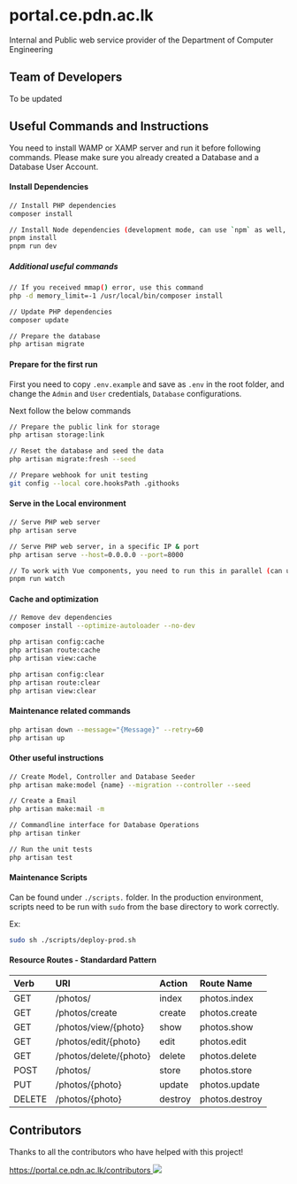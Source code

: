 # portal.ce.pdn.ac.lk

Internal and Public web service provider of the Department of Computer Engineering

## Team of Developers


To be updated

## Useful Commands and Instructions

You need to install WAMP or XAMP server and run it before following commands.
Please make sure you already created a Database and a Database User Account.

#### Install Dependencies

```bash
// Install PHP dependencies
composer install

// Install Node dependencies (development mode, can use `npm` as well, but recommended to use `pnpm` here)
pnpm install
pnpm run dev
```

##### Additional useful commands

```bash
// If you received mmap() error, use this command
php -d memory_limit=-1 /usr/local/bin/composer install

// Update PHP dependencies
composer update

// Prepare the database
php artisan migrate
```

#### Prepare for the first run

First you need to copy `.env.example` and save as `.env` in the root folder, and change the `Admin` and `User` credentials, `Database` configurations.

Next follow the below commands

```bash
// Prepare the public link for storage
php artisan storage:link

// Reset the database and seed the data
php artisan migrate:fresh --seed

// Prepare webhook for unit testing
git config --local core.hooksPath .githooks

```

#### Serve in the Local environment

```bash
// Serve PHP web server
php artisan serve

// Serve PHP web server, in a specific IP & port
php artisan serve --host=0.0.0.0 --port=8000

// To work with Vue components, you need to run this in parallel (can use `npm` as well, but recommended to use `pnpm` here)
pnpm run watch
```

#### Cache and optimization

```bash
// Remove dev dependencies
composer install --optimize-autoloader --no-dev

php artisan config:cache
php artisan route:cache
php artisan view:cache

php artisan config:clear
php artisan route:clear
php artisan view:clear
```

#### Maintenance related commands

```bash
php artisan down --message="{Message}" --retry=60
php artisan up
```

#### Other useful instructions

```bash
// Create Model, Controller and Database Seeder
php artisan make:model {name} --migration --controller --seed

// Create a Email
php artisan make:mail -m

// Commandline interface for Database Operations
php artisan tinker

// Run the unit tests
php artisan test

```

#### Maintenance Scripts

Can be found under `./scripts.` folder. In the production environment, scripts need to be run with `sudo` from the base directory to work correctly.

Ex:
```bash 
sudo sh ./scripts/deploy-prod.sh
```

#### Resource Routes - Standardard Pattern

| Verb   | URI                    | Action  | Route Name     |
| :----- | :--------------------- | :------ | :------------- |
| GET    | /photos/               | index   | photos.index   |
| GET    | /photos/create         | create  | photos.create  |
| GET    | /photos/view/{photo}   | show    | photos.show    |
| GET    | /photos/edit/{photo}   | edit    | photos.edit    |
| GET    | /photos/delete/{photo} | delete  | photos.delete  |
| POST   | /photos/               | store   | photos.store   |
| PUT    | /photos/{photo}        | update  | photos.update  |
| DELETE | /photos/{photo}        | destroy | photos.destroy |


## Contributors

Thanks to all the contributors who have helped with this project!

<a href="https://portal.ce.pdn.ac.lk/contributors">
  https://portal.ce.pdn.ac.lk/contributors
  <img src="https://contrib.rocks/image?repo=cepdnaclk/portal.ce.pdn.ac.lk" />
</a>


